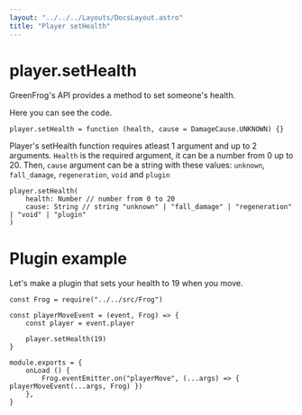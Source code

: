 ```yaml
---
layout: "../../../Layouts/DocsLayout.astro"
title: "Player setHealth"
---
```


# player.setHealth

GreenFrog's API provides a method to set someone's health.

Here you can see the code.

```
player.setHealth = function (health, cause = DamageCause.UNKNOWN) {}
```

Player's setHealth function requires atleast 1 argument and up to 2 arguments. `Health` is the required argument, it can be a number from 0 up to 20. Then, `cause` argument can be a string with these values: `unknown`, `fall_damage`, `regeneration`, `void` and `plugin`
```
player.setHealth(
    health: Number // number from 0 to 20
    cause: String // string "unknown" | "fall_damage" | "regeneration" | "void" | "plugin"
)
```

# Plugin example
Let's make a plugin that sets your health to 19 when you move.

```
const Frog = require("../../src/Frog")

const playerMoveEvent = (event, Frog) => {
    const player = event.player
    
    player.setHealth(19)
}

module.exports = {
    onLoad () {
        Frog.eventEmitter.on("playerMove", (...args) => { playerMoveEvent(...args, Frog) })
    },
}
```